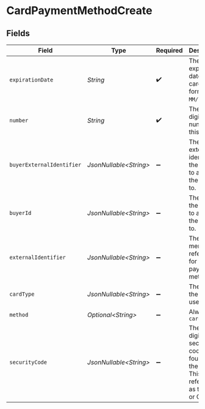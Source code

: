 # CardPaymentMethodCreate


## Fields

| Field                                                                                             | Type                                                                                              | Required                                                                                          | Description                                                                                       | Example                                                                                           |
| ------------------------------------------------------------------------------------------------- | ------------------------------------------------------------------------------------------------- | ------------------------------------------------------------------------------------------------- | ------------------------------------------------------------------------------------------------- | ------------------------------------------------------------------------------------------------- |
| `expirationDate`                                                                                  | *String*                                                                                          | :heavy_check_mark:                                                                                | The expiration date of the card, formatted `MM/YY`.                                               | 12/30                                                                                             |
| `number`                                                                                          | *String*                                                                                          | :heavy_check_mark:                                                                                | The 13-19 digit number for this card.                                                             | 4111111111111111                                                                                  |
| `buyerExternalIdentifier`                                                                         | *JsonNullable\<String>*                                                                           | :heavy_minus_sign:                                                                                | The external identifier of the buyer to attach the method to.                                     | buyer-12345                                                                                       |
| `buyerId`                                                                                         | *JsonNullable\<String>*                                                                           | :heavy_minus_sign:                                                                                | The ID of the buyer to attach the method to.                                                      | fe26475d-ec3e-4884-9553-f7356683f7f9                                                              |
| `externalIdentifier`                                                                              | *JsonNullable\<String>*                                                                           | :heavy_minus_sign:                                                                                | The merchant reference for this payment method.                                                   | payment-method-12345                                                                              |
| `cardType`                                                                                        | *JsonNullable\<String>*                                                                           | :heavy_minus_sign:                                                                                | The type of the card used                                                                         | credit                                                                                            |
| `method`                                                                                          | *Optional\<String>*                                                                               | :heavy_minus_sign:                                                                                | Always `card`                                                                                     | card                                                                                              |
| `securityCode`                                                                                    | *JsonNullable\<String>*                                                                           | :heavy_minus_sign:                                                                                | The 3 or 4 digit security code often found on the card. This often referred to as the CVV or CVD. | 123                                                                                               |
